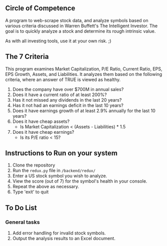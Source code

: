 ## Circle of Competence
A program to web-scrape stock data, and analyze symbols based on various criteria discussed in Warren Buffett's The Intelligent Investor. The goal is to quickly analyze a stock and determine its rough intrinsic value.

As with all investing tools, use it at your own risk. ;)

## The 7 Criteria
This program examines Market Capitalization, P/E Ratio, Current Ratio, EPS, EPS Growth, Assets, and Liabilities. It analyzes them based on the following criteria, where an answer of TRUE is viewed as healthy.
1. Does the company have over $700M in annual sales? 
2. Does it have a current ratio of at least 200%?
3. Has it not missed any dividends in the last 20 years?
4. Has it not had an earnings deficit in the last 10 years?
5. Does it have earnings growth of at least 2.9% annually for the last 10 years?
6. Does it have cheap assets?
	* Is Market Capitalization < (Assets - Liabilities) * 1.5
7. Does it have cheap earnings?
	* Is its P/E ratio < 15?

## Instructions to Run on your system
1. Clone the repository
2. Run the `redux.py` file in `/backend/redux/`
3. Enter a US stock symbol you wish to analyze.
4. View the score (out of 7) for the symbol's health in your console.
5. Repeat the above as necessary.
6. Type 'exit' to quit

## To Do List
### General tasks
1. Add error handling for invalid stock symbols.
2. Output the analysis results to an Excel document.
